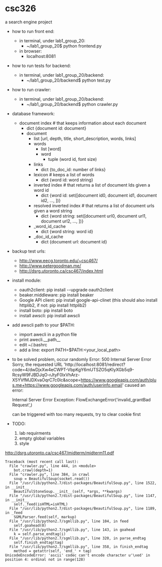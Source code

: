 # csc326

a search engine project

* how to run front end:
  * in terminal, under lab1_group_20:
    * ~/lab1_group_20$ python frontend.py
  * in browser:
    * localhost:8081

* how to run tests for backend:
  * in terminal, under lab1_group_20/backend:
    * ~/lab1_group_20/backend$ python test.py

* how to run crawler:
  * in terminal, under lab1_group_20/backend:
    * ~/lab1_group_20/backend$ python crawler.py

* database framework:
  * document index # that keeps information about each document
    * dict {document id: document}
    * document
      * list [url, depth, title, short_description, words, links]
      * words
        * list [word]
        * word
          * tuple (word id, font size)
      * links
        * dict {to_doc_id: number of links}
      * lexicon # keeps a list of words
        * dict {word id: word string}
      * inverted index # that returns a list of document Ids given a word id
        * dict {word id: set([document id0, document id1, document id2, ..., ])}
      * resolved inverted index # that returns a list of document urls given a word string
        * dict {word string: set([document url0, document url1, document url2, ..., ])}
      * _word_id_cache
        * dict {word string: word id}
      * _doc_id_cache
        * dict {document url: document id}

* backup test urls:
  * http://www.eecg.toronto.edu/~csc467/
  * http://www.petergoodman.me/
  * http://dsrg.utoronto.ca/csc467/index.html

* install module:
  * oauth2client: pip install --upgrade oauth2client
  * beaker.middleware: pip install beaker
  * Google API client: pip install google-api-clinet (this should also install httplib2, if not: pip install httplib2)
  * install boto: pip install boto
  * install awscli: pip install awscli

* add awscli path to your $PATH:
  * import awecli in a python file
  * print awecli.\_\_path\_\_
  * edit ~/.bashrc 
  * add a line: export PATH=$PATH:<your_local_path>

* to be solved problem, occur randomly
  Error: 500 Internal Server Error
  Sorry, the requested URL 'http://localhost:8081/redirect?code=4/dwDjxXw4eCWPT-VbpKgY6mUTSZO5qKIyXGb5q9-RcsyW9FJBDJqO-rJtyF0lxVhArz-X5YVfMJDXvaOqrC7c0lc&scope=https://www.googleapis.com/auth/plus.me+https://www.googleapis.com/auth/userinfo.email' caused an error:

  Internal Server Error
  Exception:
  FlowExchangeError('invalid_grantBad Request',)

  can be triggered with too many requests, try to clear cookie first 

* TODO:
  1. lab requirments
  2. empty global variables
  3. style

http://dsrg.utoronto.ca/csc467/midterm/midterm11.pdf
    
    Traceback (most recent call last):
      File "crawler.py", line 444, in <module>
        bot.crawl(depth=1)
      File "crawler.py", line 384, in crawl
        soup = BeautifulSoup(socket.read())
      File "/usr/lib/python2.7/dist-packages/BeautifulSoup.py", line 1522, in __init__
        BeautifulStoneSoup.__init__(self, *args, **kwargs)
      File "/usr/lib/python2.7/dist-packages/BeautifulSoup.py", line 1147, in __init__
        self._feed(isHTML=isHTML)
      File "/usr/lib/python2.7/dist-packages/BeautifulSoup.py", line 1189, in _feed
        SGMLParser.feed(self, markup)
      File "/usr/lib/python2.7/sgmllib.py", line 104, in feed
        self.goahead(0)
      File "/usr/lib/python2.7/sgmllib.py", line 143, in goahead
        k = self.parse_endtag(i)
      File "/usr/lib/python2.7/sgmllib.py", line 320, in parse_endtag
        self.finish_endtag(tag)
      File "/usr/lib/python2.7/sgmllib.py", line 358, in finish_endtag
        method = getattr(self, 'end_' + tag)
    UnicodeEncodeError: 'ascii' codec can't encode character u'\xed' in position 4: ordinal not in range(128)